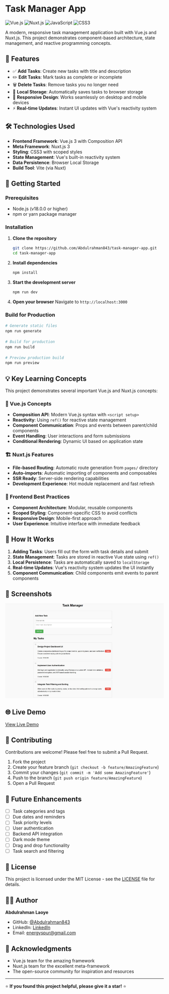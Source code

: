 # Task Manager App

![Vue.js](https://img.shields.io/badge/Vue.js-4FC08D?style=for-the-badge&logo=vue.js&logoColor=white)
![Nuxt.js](https://img.shields.io/badge/Nuxt.js-00DC82?style=for-the-badge&logo=nuxt.js&logoColor=white)
![JavaScript](https://img.shields.io/badge/JavaScript-F7DF1E?style=for-the-badge&logo=javascript&logoColor=black)
![CSS3](https://img.shields.io/badge/CSS3-1572B6?style=for-the-badge&logo=css3&logoColor=white)

A modern, responsive task management application built with Vue.js and Nuxt.js. This project demonstrates component-based architecture, state management, and reactive programming concepts.

## 🚀 Features

- ✅ **Add Tasks**: Create new tasks with title and description
- ✏️ **Edit Tasks**: Mark tasks as complete or incomplete
- 🗑️ **Delete Tasks**: Remove tasks you no longer need
- 💾 **Local Storage**: Automatically saves tasks to browser storage
- 📱 **Responsive Design**: Works seamlessly on desktop and mobile devices
- ⚡ **Real-time Updates**: Instant UI updates with Vue's reactivity system

## 🛠️ Technologies Used

- **Frontend Framework**: Vue.js 3 with Composition API
- **Meta Framework**: Nuxt.js 3
- **Styling**: CSS3 with scoped styles
- **State Management**: Vue's built-in reactivity system
- **Data Persistence**: Browser Local Storage
- **Build Tool**: Vite (via Nuxt)


## 🚦 Getting Started

### Prerequisites

- Node.js (v18.0.0 or higher)
- npm or yarn package manager

### Installation

1. **Clone the repository**
   ```bash
   git clone https://github.com/Abdulrahman843/task-manager-app.git
   cd task-manager-app
   ```

2. **Install dependencies**
   ```bash
   npm install
   ```

3. **Start the development server**
   ```bash
   npm run dev
   ```

4. **Open your browser**
   Navigate to `http://localhost:3000`

### Build for Production

```bash
# Generate static files
npm run generate

# Build for production
npm run build

# Preview production build
npm run preview
```

## 💡 Key Learning Concepts

This project demonstrates several important Vue.js and Nuxt.js concepts:

### 🔧 Vue.js Concepts
- **Composition API**: Modern Vue.js syntax with `<script setup>`
- **Reactivity**: Using `ref()` for reactive state management
- **Component Communication**: Props and events between parent/child components
- **Event Handling**: User interactions and form submissions
- **Conditional Rendering**: Dynamic UI based on application state

### 🏗️ Nuxt.js Features
- **File-based Routing**: Automatic route generation from `pages/` directory
- **Auto-imports**: Automatic importing of components and composables
- **SSR Ready**: Server-side rendering capabilities
- **Development Experience**: Hot module replacement and fast refresh

### 🎨 Frontend Best Practices
- **Component Architecture**: Modular, reusable components
- **Scoped Styling**: Component-specific CSS to avoid conflicts
- **Responsive Design**: Mobile-first approach
- **User Experience**: Intuitive interface with immediate feedback

## 🔄 How It Works

1. **Adding Tasks**: Users fill out the form with task details and submit
2. **State Management**: Tasks are stored in reactive Vue state using `ref()`
3. **Local Persistence**: Tasks are automatically saved to `localStorage`
4. **Real-time Updates**: Vue's reactivity system updates the UI instantly
5. **Component Communication**: Child components emit events to parent components

## 📱 Screenshots

![Task Manager Screenshot](Screenshot.jpg)

## 🌐 Live Demo

[View Live Demo](https://task-manager-app-sigma-woad.vercel.app/)

## 🤝 Contributing

Contributions are welcome! Please feel free to submit a Pull Request.

1. Fork the project
2. Create your feature branch (`git checkout -b feature/AmazingFeature`)
3. Commit your changes (`git commit -m 'Add some AmazingFeature'`)
4. Push to the branch (`git push origin feature/AmazingFeature`)
5. Open a Pull Request

## 📝 Future Enhancements

- [ ] Task categories and tags
- [ ] Due dates and reminders
- [ ] Task priority levels
- [ ] User authentication
- [ ] Backend API integration
- [ ] Dark mode theme
- [ ] Drag and drop functionality
- [ ] Task search and filtering

## 📄 License

This project is licensed under the MIT License - see the [LICENSE](LICENSE) file for details.

## 👨‍💻 Author

**Abdulrahman Laoye**
- GitHub: [@Abdulrahman843](https://github.com/Abdulrahman843)
- LinkedIn: [LinkedIn](https://www.linkedin.com/in/abdulrahman-adewale-laoye/)
- Email: energyspur@gmail.com

## 🙏 Acknowledgments

- Vue.js team for the amazing framework
- Nuxt.js team for the excellent meta-framework
- The open-source community for inspiration and resources

---

⭐ **If you found this project helpful, please give it a star!** ⭐
